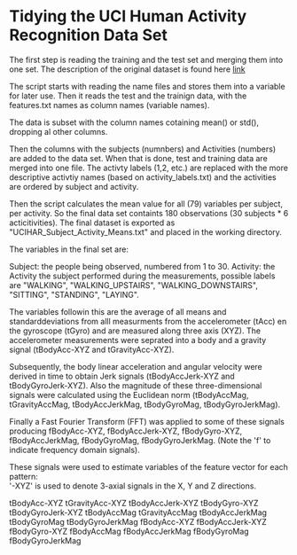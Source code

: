 # Tidying the UCI Human Activity Recognition Data Set

The first step is reading the training and the test set and merging them into one set. The description of the original dataset is found here [link](http://archive.ics.uci.edu/ml/datasets/Human+Activity+Recognition+Using+Smartphones)

The script starts with reading the name files and stores them into a variable for later use. Then it reads the test and the trainign data, with the features.txt names as column names (variable names).

The data is subset with the column names cotaining mean() or std(), dropping al other columns.

Then the columns with the subjects (numnbers) and Activities (numbers) are added to the data set. When that is done, test and training data are merged into one file. The activty labels (1,2, etc.) are replaced with the more descriptive activtiy names (based on activity_labels.txt) and the activities are ordered by subject and activity.

Then the script calculates the mean value for all (79) variables per subject, per activity. So the final data set containts 180 observations (30 subjects * 6 acticitivities). The final dataset is exported as "UCIHAR_Subject_Activity_Means.txt" and placed in the working directory.

The variables in the final set are:

Subject: the people being observed, numbered from 1 to 30.
Activity: the Activity the subject performed during the measurements, possible labels are "WALKING", "WALKING_UPSTAIRS", "WALKING_DOWNSTAIRS", "SITTING", "STANDING", "LAYING".

The variables followin this are the average of all means and standarddeviations from alll measurments from the accelerometer (tAcc) en the gyroscope (tGyro) and are measured along three axis (XYZ). The accelerometer measurements were seprated into a body and a gravity signal (tBodyAcc-XYZ and tGravityAcc-XYZ).

Subsequently, the body linear acceleration and angular velocity were derived in time to obtain Jerk signals (tBodyAccJerk-XYZ and tBodyGyroJerk-XYZ). Also the magnitude of these three-dimensional signals were calculated using the Euclidean norm (tBodyAccMag, tGravityAccMag, tBodyAccJerkMag, tBodyGyroMag, tBodyGyroJerkMag). 

Finally a Fast Fourier Transform (FFT) was applied to some of these signals producing fBodyAcc-XYZ, fBodyAccJerk-XYZ, fBodyGyro-XYZ, fBodyAccJerkMag, fBodyGyroMag, fBodyGyroJerkMag. (Note the 'f' to indicate frequency domain signals). 

These signals were used to estimate variables of the feature vector for each pattern:  
'-XYZ' is used to denote 3-axial signals in the X, Y and Z directions.

tBodyAcc-XYZ
tGravityAcc-XYZ
tBodyAccJerk-XYZ
tBodyGyro-XYZ
tBodyGyroJerk-XYZ
tBodyAccMag
tGravityAccMag
tBodyAccJerkMag
tBodyGyroMag
tBodyGyroJerkMag
fBodyAcc-XYZ
fBodyAccJerk-XYZ
fBodyGyro-XYZ
fBodyAccMag
fBodyAccJerkMag
fBodyGyroMag
fBodyGyroJerkMag
